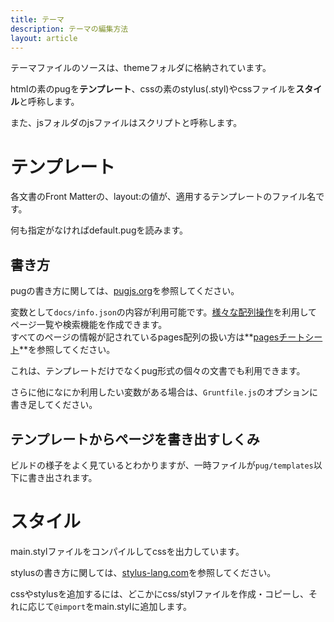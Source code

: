 ```yaml
---
title: テーマ
description: テーマの編集方法
layout: article
---
```


テーマファイルのソースは、themeフォルダに格納されています。

htmlの素のpugを**テンプレート**、cssの素のstylus(.styl)やcssファイルを**スタイル**と呼称します。

また、jsフォルダのjsファイルはスクリプトと呼称します。

# テンプレート

各文書のFront Matterの、layout:の値が、適用するテンプレートのファイル名です。

何も指定がなければdefault.pugを読みます。

## 書き方

pugの書き方に関しては、[pugjs.org](https://pugjs.org)を参照してください。

変数として`docs/info.json`の内容が利用可能です。[様々な配列操作](https://developer.mozilla.org/ja/docs/Web/JavaScript/Reference/Global_Objects/Array)を利用してページ一覧や検索機能を作成できます。  
すべてのページの情報が記されているpages配列の扱い方は**[pagesチートシート](./pages)**を参照してください。

これは、テンプレートだけでなくpug形式の個々の文書でも利用できます。

さらに他になにか利用したい変数がある場合は、`Gruntfile.js`のオプションに書き足してください。

## テンプレートからページを書き出すしくみ

ビルドの様子をよく見ているとわかりますが、一時ファイルが`pug/templates`以下に書き出されます。

# スタイル

main.stylファイルをコンパイルしてcssを出力しています。

stylusの書き方に関しては、[stylus-lang.com](http://stylus-lang.com/)を参照してください。

cssやstylusを追加するには、どこかにcss/stylファイルを作成・コピーし、それに応じて`@import`をmain.stylに追加します。
 